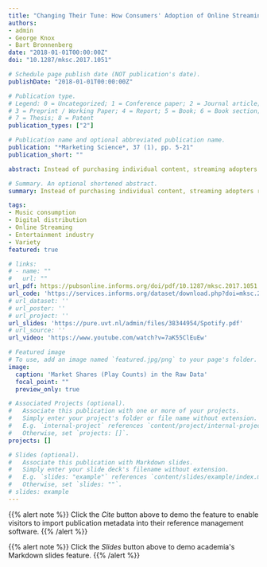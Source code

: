 ```yaml
---
title: "Changing Their Tune: How Consumers' Adoption of Online Streaming Affects Music Consumption and Discovery"
authors:
- admin
- George Knox
- Bart Bronnenberg
date: "2018-01-01T00:00:00Z"
doi: "10.1287/mksc.2017.1051"

# Schedule page publish date (NOT publication's date).
publishDate: "2018-01-01T00:00:00Z"

# Publication type.
# Legend: 0 = Uncategorized; 1 = Conference paper; 2 = Journal article;
# 3 = Preprint / Working Paper; 4 = Report; 5 = Book; 6 = Book section;
# 7 = Thesis; 8 = Patent
publication_types: ["2"]

# Publication name and optional abbreviated publication name.
publication: "*Marketing Science*, 37 (1), pp. 5-21"
publication_short: ""

abstract: Instead of purchasing individual content, streaming adopters rent access to libraries, with content being free at the margin. In this paper, we study how the adoption of music streaming affects consumers’ listening behavior. Using a unique panel data set of individual consumers’ listening histories across many digital music platforms, adoption of streaming leads to very large increases in quantity and diversity of consumption in the first months after adoption. Although the effects attenuate somewhat over time, even after half a year, adopters play substantially more, and more diverse, music. Relative to music ownership where experimentation is expensive, adoption of streaming increases new music discovery, and users’ best discoveries have higher play-rates. We discuss the implications for consumers and producers of music.

# Summary. An optional shortened abstract.
summary: Instead of purchasing individual content, streaming adopters rent access to libraries, with content being free at the margin. In this paper, we study how the adoption of music streaming affects consumers’ listening behavior.

tags:
- Music consumption
- Digital distribution
- Online Streaming
- Entertainment industry
- Variety
featured: true

# links:
# - name: ""
#   url: ""
url_pdf: https://pubsonline.informs.org/doi/pdf/10.1287/mksc.2017.1051
url_code: 'https://services.informs.org/dataset/download.php?doi=mksc.2017.1051'
# url_dataset: ''
# url_poster: ''
# url_project: ''
url_slides: 'https://pure.uvt.nl/admin/files/38344954/Spotify.pdf'
# url_source: ''
url_video: 'https://www.youtube.com/watch?v=7aK55ClEuEw'

# Featured image
# To use, add an image named `featured.jpg/png` to your page's folder.
image:
  caption: 'Market Shares (Play Counts) in the Raw Data'
  focal_point: ""
  preview_only: true

# Associated Projects (optional).
#   Associate this publication with one or more of your projects.
#   Simply enter your project's folder or file name without extension.
#   E.g. `internal-project` references `content/project/internal-project/index.md`.
#   Otherwise, set `projects: []`.
projects: []

# Slides (optional).
#   Associate this publication with Markdown slides.
#   Simply enter your slide deck's filename without extension.
#   E.g. `slides: "example"` references `content/slides/example/index.md`.
#   Otherwise, set `slides: ""`.
# slides: example
---
```


{{% alert note %}}
Click the *Cite* button above to demo the feature to enable visitors to import publication metadata into their reference management software.
{{% /alert %}}

{{% alert note %}}
Click the *Slides* button above to demo academia's Markdown slides feature.
{{% /alert %}}

<!-- Supplementary notes can be added here, including [code and math](https://sourcethemes.com/academic/docs/writing-markdown-latex/). -->

